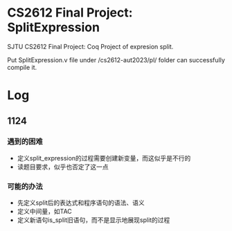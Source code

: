 # CS2612 Final Project: SplitExpression
SJTU CS2612 Final Project: Coq Project of expresion split.

Put SplitExpression.v file under /cs2612-aut2023/pl/ folder can successfully compile it.


# Log
## 1124
### 遇到的困难
* 定义split_expression的过程需要创建新变量，而这似乎是不行的
* 读题目要求，似乎也否定了这一点
### 可能的办法
* 先定义split后的表达式和程序语句的语法、语义
* 定义中间量，如TAC
* 定义新语句is_split旧语句，而不是显示地展现split的过程
